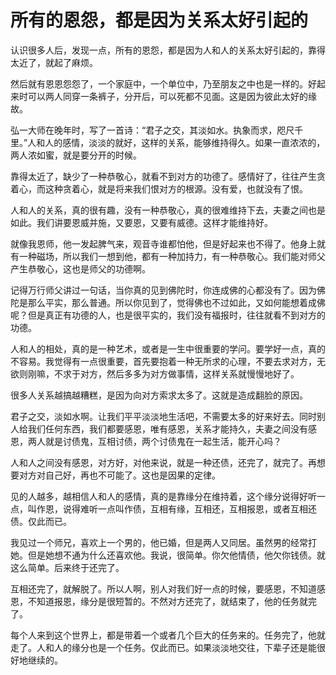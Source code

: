 # 所有的恩怨，都是因为关系太好引起的

认识很多人后，发现一点，所有的恩怨，都是因为人和人的关系太好引起的，靠得太近了，就起了麻烦。 

然后就有恩恩怨怨了，一个家庭中，一个单位中，乃至朋友之中也是一样的。好起来时可以两人同穿一条裤子，分开后，可以死都不见面。这是因为彼此太好的缘故。 

弘一大师在晚年时，写了一首诗：“君子之交，其淡如水。执象而求，咫尺千里。”人和人的感情，淡淡的就好，这样的关系，能够维持得久。如果一直浓浓的，两人浓如蜜，就是要分开的时候。 

靠得太近了，缺少了一种恭敬心，就看不到对方的功德了。感情好了，往往产生贪着心，而这种贪着心，就是将来我们恨对方的根源。没有爱，也就没有了恨。 

人和人的关系，真的很有趣，没有一种恭敬心，真的很难维持下去，夫妻之间也是如此。我们讲要恩威并施，又要恩，又要有威德。这样才能维持好。 

就像我恩师，他一发起脾气来，观音寺谁都怕他，但是好起来也不得了。他身上就有一种磁场，所以我们一想到他，都有一种加持力，有一种恭敬心。我们能对师父产生恭敬心，这也是师父的功德啊。 

记得万行师父讲过一句话，当你真的见到佛陀时，你连成佛的心都没有了。因为佛陀是那么平实，那么普通。所以你见到了，觉得佛也不过如此，又如何能想着成佛呢？但是真正有功德的人，也是很平实的，我们没有福报时，往往就看不到对方的功德。 

人和人的相处，真的是一种艺术，或者是一生中很重要的学问。要学好一点，真的不容易。我觉得有一点很重要，首先要抱着一种无所求的心理，不要去求对方，无欲则刚嘛，不求于对方，然后多多为对方做事情，这样关系就慢慢地好了。 

很多人关系越搞越糟糕，是因为向对方索求太多了。这就是造成翻脸的原因。 

君子之交，淡如水啊。让我们平平淡淡地生活吧，不需要太多的好来好去。同时别人给我们任何东西，我们都要感恩，唯有感恩，关系才能持久，夫妻之间没有感恩，两人就是讨债鬼，互相讨债，两个讨债鬼在一起生活，能开心吗？ 

人和人之间没有感恩，对方好，对他来说，就是一种还债，还完了，就完了。再想要对方对自己好，再也不可能了。这也是因果的定律。 

见的人越多，越相信人和人的感情，真的是靠缘分在维持着，这个缘分说得好听一点，叫作恩，说得难听一点叫作债，互相有缘，互相还，互相报恩，或者互相还债。仅此而已。 

我见过一个师兄，喜欢上一个男的，他已婚，但是两人又同居。虽然男的经常打她。但是她想不通为什么还喜欢他。我说，很简单。你欠他情债，他欠你钱债。就这么简单。后来终于还完了。 

互相还完了，就解脱了。所以人啊，别人对我们好一点的时候，要感恩，不知道感恩，不知道报恩，缘分是很短暂的。不然对方还完了，就结束了，他的任务就完了。 

每个人来到这个世界上，都是带着一个或者几个巨大的任务来的。任务完了，他就走了。人和人的缘分也是一个任务。仅此而已。如果淡淡地交往，下辈子还是能很好地继续的。